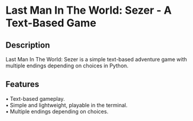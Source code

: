 # Last Man In The World: Sezer - A Text-Based Game

## Description 
Last Man In The World: Sezer is a simple text-based adventure game with multiple endings depending on choices in Python.

## Features
• Text-based gameplay.                                                                                                                                                  
• Simple and lightweight, playable in the terminal.                                                                                                                     
• Multiple endings depending on choices.
